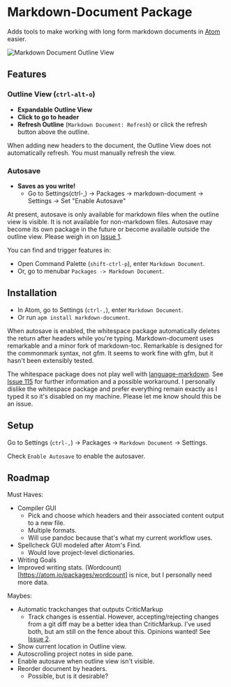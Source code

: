 
# Markdown-Document Package

Adds tools to make working with long form markdown documents in [Atom](https://atom.io) easier.

![Markdown Document Outline View](http://i.imgur.com/IzBZVJU.gif)

## Features

### Outline View (`ctrl-alt-o`)

- **Expandable Outline View** 
- **Click to go to header**
- **Refresh Outline** (`Markdown Document: Refresh`) or click the refresh button above the outline.

When adding new headers to the document, the Outline View does not automatically refresh. You must manually refresh the view.

### Autosave

- **Saves as you write!**
  * Go to Settings(ctrl-,) -> Packages -> markdown-document -> Settings -> Set "Enable Autosave"

At present, autosave is only available for markdown files when the outline view is visible. It is not available for non-markdown files. Autosave may become its own package in the future or become available outside the outline view. Please weigh in on [Issue 1](https://github.com/kcyarn/markdown-document/issues/1).

You can find and trigger features in:

- Open Command Palette (`shift-ctrl-p`), enter `Markdown Document`.
- Or, go to menubar `Packages -> Markdown Document`.

## Installation

- In Atom, go to Settings (`ctrl-,`), enter `Markdown Document`.
- Or run `apm install markdown-document`.

When autosave is enabled, the whitespace package automatically deletes the return after headers while you're typing. Markdown-document uses remarkable and a minor fork of markdown-toc. Remarkable is designed for the commonmark syntax, not gfm. It seems to work fine with gfm, but it hasn't been extensibly tested.

The whitespace package does not play well with [language-markdown](https://atom.io/packages/language-markdown). See [Issue 115](https://github.com/burodepeper/language-markdown/issues/115) for further information and a possible workaround. I personally dislike the whitespace package and prefer everything remain exactly as I typed it so it's disabled on my machine. Please let me know should this be an issue.

## Setup

Go to Settings (`ctrl-,`) -> Packages -> `Markdown Document` -> Settings.

Check `Enable Autosave` to enable the autosaver. 

## Roadmap

Must Haves:

- Compiler GUI
    * Pick and choose which headers and their associated content output to a new file.
    * Multiple formats.
    * Will use pandoc because that's what my current workflow uses.
- Spellcheck GUI modeled after Atom's Find.
    * Would love project-level dictionaries.
- Writing Goals
- Improved writing stats. (Wordcount)[https://atom.io/packages/wordcount] is nice, but I personally need more data.

Maybes:

- Automatic trackchanges that outputs CriticMarkup
    * Track changes is essential. However, accepting/rejecting changes from a git diff may be a better idea than CriticMarkup. I've used both, but am still on the fence about this. Opinions wanted! See [Issue 2](https://github.com/kcyarn/markdown-document/issues/2).
- Show current location in Outline view.
-  Autoscrolling project notes in side pane.
- Enable autosave when outline view isn't visible.
- Reorder document by headers.
    * Possible, but is it desirable?
